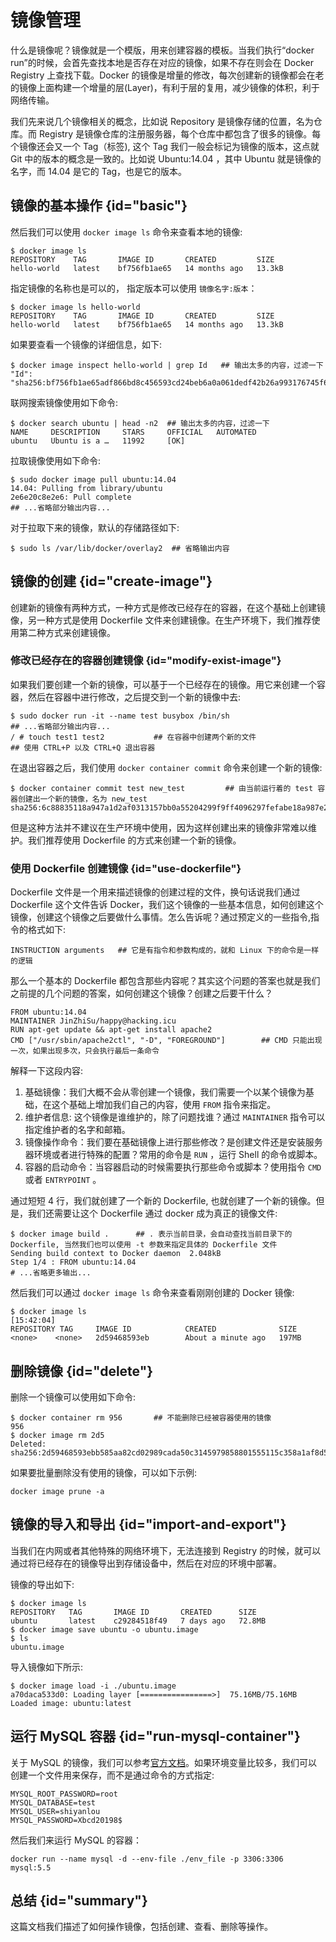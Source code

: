 # 镜像管理 

什么是镜像呢？镜像就是一个模版，用来创建容器的模板。当我们执行“docker run”的时候，会首先查找本地是否存在对应的镜像，如果不存在则会在 Docker Registry 上查找下载。Docker 的镜像是增量的修改，每次创建新的镜像都会在老的镜像上面构建一个增量的层(Layer)，有利于层的复用，减少镜像的体积，利于网络传输。

我们先来说几个镜像相关的概念，比如说 Repository 是镜像存储的位置，名为仓库。而 Registry 是镜像仓库的注册服务器，每个仓库中都包含了很多的镜像。每个镜像还会又一个 Tag（标签), 这个 Tag 我们一般会标记为镜像的版本，这点就 Git 中的版本的概念是一致的。比如说 Ubuntu:14.04 ，其中 Ubuntu 就是镜像的名字，而 14.04 是它的 Tag，也是它的版本。

## 镜像的基本操作 {id="basic"}

然后我们可以使用 `docker image ls` 命令来查看本地的镜像:
```Shell
$ docker image ls
REPOSITORY    TAG       IMAGE ID       CREATED         SIZE
hello-world   latest    bf756fb1ae65   14 months ago   13.3kB
```

指定镜像的名称也是可以的， 指定版本可以使用 `镜像名字:版本`：
```Shell
$ docker image ls hello-world
REPOSITORY    TAG       IMAGE ID       CREATED         SIZE
hello-world   latest    bf756fb1ae65   14 months ago   13.3kB
```

如果要查看一个镜像的详细信息，如下:
```Shell
$ docker image inspect hello-world | grep Id   ## 输出太多的内容，过滤一下
"Id": "sha256:bf756fb1ae65adf866bd8c456593cd24beb6a0a061dedf42b26a993176745f6b",
```

联网搜索镜像使用如下命令:
```Shell
$ docker search ubuntu | head -n2  ## 输出太多的内容，过滤一下
NAME     DESCRIPTION     STARS     OFFICIAL   AUTOMATED
ubuntu   Ubuntu is a …   11992     [OK]
```

拉取镜像使用如下命令:
```Shell
$ sudo docker image pull ubuntu:14.04
14.04: Pulling from library/ubuntu
2e6e20c8e2e6: Pull complete
## ...省略部分输出内容...
```

对于拉取下来的镜像，默认的存储路径如下:
```Shell
$ sudo ls /var/lib/docker/overlay2  ## 省略输出内容
```

## 镜像的创建 {id="create-image"}

创建新的镜像有两种方式，一种方式是修改已经存在的容器，在这个基础上创建镜像，另一种方式是使用 Dockerfile 文件来创建镜像。在生产环境下，我们推荐使用第二种方式来创建镜像。

### 修改已经存在的容器创建镜像 {id="modify-exist-image"}

如果我们要创建一个新的镜像，可以基于一个已经存在的镜像。用它来创建一个容器，然后在容器中进行修改，之后提交到一个新的镜像中去:
```Shell
$ sudo docker run -it --name test busybox /bin/sh
## ...省略部分输出内容...
/ # touch test1 test2			## 在容器中创建两个新的文件
## 使用 CTRL+P 以及 CTRL+Q 退出容器
```
在退出容器之后，我们使用 `docker container commit` 命令来创建一个新的镜像:

```Shell
$ docker container commit test new_test			## 由当前运行着的 test 容器创建出一个新的镜像，名为 new_test
sha256:6c88835118a947a1d2af0313157bb0a55204299f9ff4096297fefabe18a987e2
```

但是这种方法并不建议在生产环境中使用，因为这样创建出来的镜像非常难以维护。我们推荐使用 Dockerfile 的方式来创建一个新的镜像。

### 使用 Dockerfile 创建镜像 {id="use-dockerfile"}

Dockerfile 文件是一个用来描述镜像的创建过程的文件，换句话说我们通过 Dockerfile 这个文件告诉 Docker，我们这个镜像的一些基本信息，如何创建这个镜像，创建这个镜像之后要做什么事情。怎么告诉呢？通过预定义的一些指令,指令的格式如下:
```Shell
INSTRUCTION arguments   ## 它是有指令和参数构成的，就和 Linux 下的命令是一样的逻辑
```

那么一个基本的 Dockerfile 都包含那些内容呢？其实这个问题的答案也就是我们之前提的几个问题的答案，如何创建这个镜像？创建之后要干什么？
```Docker
FROM ubuntu:14.04
MAINTAINER JinZhiSu/happy@hacking.icu
RUN apt-get update && apt-get install apache2
CMD ["/usr/sbin/apache2ctl", "-D", "FOREGROUND"]		## CMD 只能出现一次，如果出现多次，只会执行最后一条命令
```
解释一下这段内容:

1. 基础镜像：我们大概不会从零创建一个镜像，我们需要一个以某个镜像为基础，在这个基础上增加我们自己的内容，使用 `FROM` 指令来指定。
2. 维护者信息: 这个镜像是谁维护的，除了问题找谁？通过 `MAINTAINER` 指令可以指定维护者的名字和邮箱。
3. 镜像操作命令：我们要在基础镜像上进行那些修改？是创建文件还是安装服务器环境或者进行特殊的配置？常用的命令是 `RUN` ，运行 Shell 的命令或脚本。
4. 容器的启动命令：当容器启动的时候需要执行那些命令或脚本？使用指令 `CMD` 或者 `ENTRYPOINT` 。

通过短短 4 行，我们就创建了一个新的 Dockerfile, 也就创建了一个新的镜像。但是，我们还需要让这个 Dockerfile 通过 docker 成为真正的镜像文件:
```Shell
$ docker image build .		## . 表示当前目录，会自动查找当前目录下的 Dockerfile, 当然我们也可以使用 -t 参数来指定具体的 Dockerfile 文件
Sending build context to Docker daemon  2.048kB
Step 1/4 : FROM ubuntu:14.04
# ...省略更多输出...
```

然后我们可以通过 `docker image ls` 命令来查看刚刚创建的 Docker 镜像:

```Shell
$ docker image ls                                                                    [15:42:04]
REPOSITORY TAG     IMAGE ID            CREATED              SIZE
<none>    <none>   2d59468593eb        About a minute ago   197MB
```

## 删除镜像 {id="delete"}

删除一个镜像可以使用如下命令:
```Shell
$ docker container rm 956		## 不能删除已经被容器使用的镜像
956
$ docker image rm 2d5
Deleted: sha256:2d59468593ebb585aa82cd02989cada50c3145979858801555115c358a1af8d5
```

如果要批量删除没有使用的镜像，可以如下示例:
```Shell
docker image prune -a
```

## 镜像的导入和导出 {id="import-and-export"}

当我们在内网或者其他特殊的网络环境下，无法连接到 Registry 的时候，就可以通过将已经存在的镜像导出到存储设备中，然后在对应的环境中部署。

镜像的导出如下:
```Shell
$ docker image ls
REPOSITORY   TAG       IMAGE ID       CREATED      SIZE
ubuntu       latest    c29284518f49   7 days ago   72.8MB
$ docker image save ubuntu -o ubuntu.image
$ ls
ubuntu.image
```

导入镜像如下所示:
```Shell
$ docker image load -i ./ubuntu.image
a70daca533d0: Loading layer [================>]  75.16MB/75.16MB
Loaded image: ubuntu:latest
```

## 运行 MySQL 容器 {id="run-mysql-container"}

关于 MySQL 的镜像，我们可以参考[官方文档](https://hub.docker.com/_/mysql)。如果环境变量比较多，我们可以创建一个文件用来保存，而不是通过命令的方式指定:
```text
MYSQL_ROOT_PASSWORD=root
MYSQL_DATABASE=test
MYSQL_USER=shiyanlou
MYSQL_PASSWORD=Xbcd20198$
```

然后我们来运行 MySQL 的容器：
```Shell
docker run --name mysql -d --env-file ./env_file -p 3306:3306 mysql:5.5
```

## 总结 {id="summary"}

这篇文档我们描述了如何操作镜像，包括创建、查看、删除等操作。